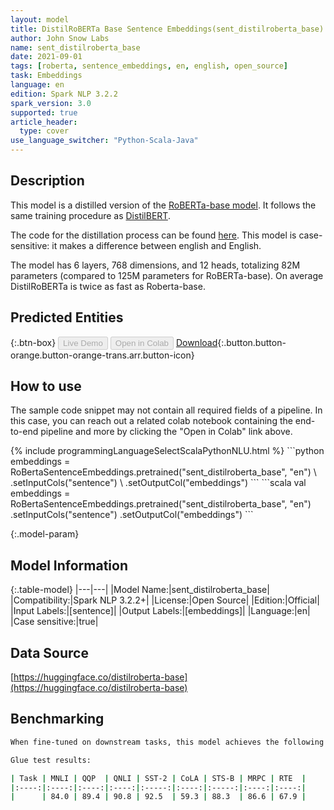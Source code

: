 ```yaml
---
layout: model
title: DistilRoBERTa Base Sentence Embeddings(sent_distilroberta_base)
author: John Snow Labs
name: sent_distilroberta_base
date: 2021-09-01
tags: [roberta, sentence_embeddings, en, english, open_source]
task: Embeddings
language: en
edition: Spark NLP 3.2.2
spark_version: 3.0
supported: true
article_header:
  type: cover
use_language_switcher: "Python-Scala-Java"
---
```


## Description

This model is a distilled version of the [RoBERTa-base model](https://huggingface.co/roberta-base). It follows the same training procedure as [DistilBERT](https://huggingface.co/distilbert-base-uncased).

The code for the distillation process can be found [here](https://github.com/huggingface/transformers/tree/master/examples/research_projects/distillation). This model is case-sensitive: it makes a difference between english and English.

The model has 6 layers, 768 dimensions, and 12 heads, totalizing 82M parameters (compared to 125M parameters for RoBERTa-base).
On average DistilRoBERTa is twice as fast as Roberta-base.

## Predicted Entities



{:.btn-box}
<button class="button button-orange" disabled>Live Demo</button>
<button class="button button-orange" disabled>Open in Colab</button>
[Download](https://s3.amazonaws.com/auxdata.johnsnowlabs.com/public/models/sent_distilroberta_base_en_3.2.2_3.0_1630505036920.zip){:.button.button-orange.button-orange-trans.arr.button-icon}

## How to use

The sample code snippet may not contain all required fields of a pipeline. In this case, you can reach out a related colab notebook containing the end-to-end pipeline and more by clicking the "Open in Colab" link above.




<div class="tabs-box" markdown="1">
{% include programmingLanguageSelectScalaPythonNLU.html %}
```python
embeddings = RoBertaSentenceEmbeddings.pretrained("sent_distilroberta_base", "en") \
      .setInputCols("sentence") \
      .setOutputCol("embeddings")
```
```scala
val embeddings = RoBertaSentenceEmbeddings.pretrained("sent_distilroberta_base", "en")
      .setInputCols("sentence")
      .setOutputCol("embeddings")
```
</div>

{:.model-param}
## Model Information

{:.table-model}
|---|---|
|Model Name:|sent_distilroberta_base|
|Compatibility:|Spark NLP 3.2.2+|
|License:|Open Source|
|Edition:|Official|
|Input Labels:|[sentence]|
|Output Labels:|[embeddings]|
|Language:|en|
|Case sensitive:|true|

## Data Source

[https://huggingface.co/distilroberta-base](https://huggingface.co/distilroberta-base)

## Benchmarking

```bash
When fine-tuned on downstream tasks, this model achieves the following results:

Glue test results:

| Task | MNLI | QQP  | QNLI | SST-2 | CoLA | STS-B | MRPC | RTE  |
|:----:|:----:|:----:|:----:|:-----:|:----:|:-----:|:----:|:----:|
|      | 84.0 | 89.4 | 90.8 | 92.5  | 59.3 | 88.3  | 86.6 | 67.9 |
```